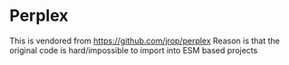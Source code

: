 # Perplex

This is vendored from https://github.com/jrop/perplex
Reason is that the original code is hard/impossible to import into ESM based
projects
